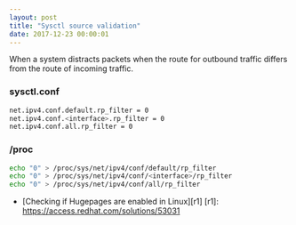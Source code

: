 ```yaml
---
layout: post
title: "Sysctl source validation"
date: 2017-12-23 00:00:01
---
```


When a system distracts packets when the route for outbound traffic differs from the route of incoming traffic.

### sysctl.conf
```bash
net.ipv4.conf.default.rp_filter = 0
net.ipv4.conf.<interface>.rp_filter = 0
net.ipv4.conf.all.rp_filter = 0
```

### /proc
```bash
echo "0" > /proc/sys/net/ipv4/conf/default/rp_filter
echo "0" > /proc/sys/net/ipv4/conf/<interface>/rp_filter
echo "0" > /proc/sys/net/ipv4/conf/all/rp_filter
```

* [Checking if Hugepages are enabled in Linux][r1]
[r1]: https://access.redhat.com/solutions/53031
